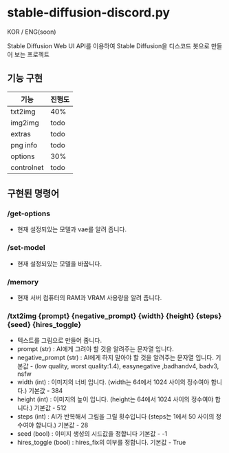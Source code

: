 # stable-diffusion-discord.py
KOR / ENG(soon)

Stable Diffusion Web UI API를 이용하여 Stable Diffusion을 디스코드 봇으로 만들어 보는 프로젝트
## 기능 구현


| 기능 | 진행도 |
| --- | --- |
| txt2img | 40% |
| img2img | todo |
| extras | todo |
| png info | todo |
| options | 30% |
| controlnet | todo |

## 구현된 명령어

### /get-options

- 현재 설정되있는 모델과 vae를 알려 줍니다.

### /set-model

- 현재 설정되있는 모델을 바꿉니다.

### /memory

- 현재 서버 컴퓨터의 RAM과 VRAM 사용량을 알려 줍니다.

### /txt2img {prompt} {negative_prompt} {width} {height} {steps} {seed} {hires_toggle}

- 텍스트를 그림으로 만들어 줍니다.
- prompt (str) : AI에게 그려야 할 것을 알려주는 문자열 입니다.
- negative_prompt (str) : AI에게 하지 말아야 할 것을 알려주는 문자열 입니다. 기본값 - (low quality, worst quality:1.4), easynegative ,badhandv4, badv3, nsfw
- width (int)  : 이미지의 너비 입니다. (width는 64에서 1024 사이의 정수여야 합니다.) 기본값 - 384
- height (int) : 이미지의 높이 입니다. (height는 64에서 1024 사이의 정수여야 합니다.) 기본값 - 512
- steps (int) : AI가 반복해서 그림을 그릴 횟수입니다 (steps는 1에서 50 사이의 정수여야 합니다.) 기본값 - 28
- seed (bool) : 이미지 생성의 시드값을 정합니다 기본값 - -1
- hires_toggle (bool) : hires_fix의 여부를 정합니다. 기본값 - True